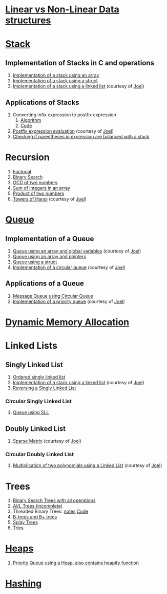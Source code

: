 # [Linear vs Non-Linear Data structures](https://github.com/venkat1924/DSA/blob/main/LinearVsNonLinear.md)
# [Stack](https://github.com/venkat1924/IS233AI-Data_Structures/blob/main/Stack/stackNotes.md)
## Implementation of Stacks in C and operations
1. [Implementation of a stack using an array](https://github.com/venkat1924/IS233AI-Data_Structures/blob/main/Stack/stackUsingArray.c)
2. [Implementation of a stack using a struct](https://github.com/venkat1924/IS233AI-Data_Structures/blob/main/Stack/stackUsingStruct.c)
3. [Implementation of a stack using a linked list](https://github.com/venkat1924/IS233AI-Data_Structures/blob/main/Stack/stackUsingLinkedlist.c) (courtesy of [Joel](https://github.com/playinpixel))
## Applications of Stacks
1. Converting infix expression to postfix expression
    1. [Algorithm](https://github.com/venkat1924/DSA/blob/main/Stack/InfixToPostfixAlgorithm.md)
    2. [Code](https://github.com/venkat1924/IS233AI-Data_Structures/blob/main/Stack/infixToPostfix.c)
2. [Postfix expression evaluation](https://github.com/venkat1924/IS233AI-Data_Structures/blob/main/Stack/postfixEvaluation.c) (courtesy of [Joel](https://github.com/playinpixel))
3. [Checking if parentheses in expression are balanced with a stack](https://github.com/venkat1924/IS233AI-Data_Structures/blob/main/Stack/parenthesesChecking.c)

# Recursion
1. [Factorial](https://github.com/venkat1924/DSA/blob/main/Recursion/factorial.c)
2. [Binary Search](https://github.com/venkat1924/DSA/blob/main/Recursion/binarySearch.c)
3. [GCD of two numbers](https://github.com/venkat1924/DSA/blob/main/Recursion/gcd.c)
4. [Sum of integers in an array](https://github.com/venkat1924/DSA/blob/main/Recursion/arraySum.c)
5. [Product of two numbers](https://github.com/venkat1924/DSA/blob/main/Recursion/product.c)
6. [Towers of Hanoi](https://github.com/venkat1924/IS233AI-Data_Structures/blob/main/Recursion/towersOfHanoi.c) (courtesy of [Joel](https://github.com/playinpixel))


# [Queue](https://github.com/venkat1924/IS233AI-Data_Structures/blob/main/Queue/Queue_notes.md)
## Implementation of a Queue
1. [Queue using an array and global variables](https://github.com/venkat1924/IS233AI-Data_Structures/blob/main/Queue/queueGlobalVariables.c) (courtesy of [Joel](https://github.com/playinpixel))
2. [Queue using an array and pointers](https://github.com/venkat1924/IS233AI-Data_Structures/blob/main/Queue/queueUsingPointers.c)
3. [Queue using a struct](https://github.com/venkat1924/DSA/blob/main/Queue/queueUsingStructs.c)
4. [Implementation of a circular queue](https://github.com/venkat1924/IS233AI-Data_Structures/blob/main/Queue/circularQueue.c) (courtesy of [Joel](https://github.com/playinpixel))
## Applications of a Queue
1. [Message Queue using Circular Queue](https://github.com/venkat1924/DSA/blob/main/LABS/3_Message_Queue.c)
2. [Implementation of a priority queue](https://github.com/venkat1924/IS233AI-Data_Structures/blob/main/Queue/PriorityQueue.c) (courtesy of [Joel](https://github.com/playinpixel))

# [Dynamic Memory Allocation](https://www.geeksforgeeks.org/dynamic-memory-allocation-in-c-using-malloc-calloc-free-and-realloc/)

# Linked Lists
## Singly Linked List
1. [Ordered singly linked list](https://github.com/venkat1924/IS233AI-Data_Structures/blob/main/Linked_list/orderedSinglyLinkedList.c)
2. [Implementation of a stack using a linked list](https://github.com/venkat1924/IS233AI-Data_Structures/blob/main/Stack/stackUsingLinkedlist.c) (courtesy of [Joel](https://github.com/playinpixel))
3. [Reversing a Singly Linked List](https://github.com/venkat1924/DSA/blob/main/Linked_list/reverseSLL.c)
### Circular Singly Linked List
1. [Queue using SLL](https://github.com/venkat1924/DSA/blob/main/LABS/5_Queue_CLL.c)
## Doubly Linked List
1. [Sparse Matrix](https://github.com/venkat1924/DSA/blob/main/Linked_list/sparseMatrixwDLL.c) (courtesy of [Joel](https://github.com/playinpixel))
### Circular Doubly Linked List 
1. [Multiplication of two polynomials using a Linked List](https://github.com/venkat1924/DSA/blob/main/LABS/4_Poly_mul.c) (courtesy of [Joel](https://github.com/playinpixel))

# Trees
1. [Binary Search Trees with all operations](https://github.com/venkat1924/IS233AI-Data_Structures/blob/main/Trees/binarySearchTrees.c)
2. [AVL Trees (incomplete)](https://github.com/venkat1924/IS233AI-Data_Structures/blob/main/Trees/AVLtree.md)
3. Threaded Binary Trees: [notes](https://github.com/venkat1924/DSA/blob/main/Trees/ThreadedBinaryTree.md) [Code](https://github.com/venkat1924/DSA/blob/main/Trees/ThreadedBinaryTree.c)
4. [B-trees and B+ trees](https://github.com/venkat1924/DSA/blob/main/Trees/Btree.md)
5. [Splay Trees](https://github.com/venkat1924/DSA/blob/main/Trees/SplayTree.md)
6. [Tries](https://github.com/venkat1924/DSA/blob/main/Trees/Tries.md)

# [Heaps](https://github.com/venkat1924/DSA/blob/main/Heaps/Heaps.md)
1. [Priority Queue using a Heap, also contains heapify function](https://github.com/venkat1924/DSA/blob/main/LABS/7_Priority_Q_Heap.c)
   
# [Hashing](https://github.com/venkat1924/IS233AI-Data_Structures_and_Applications/blob/main/Hashing/Hashing.md)
